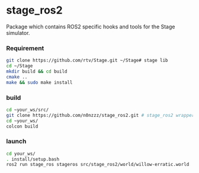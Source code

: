 # stage_ros2
Package which contains ROS2 specific hooks and tools for the Stage simulator.
  
### Requirement  
```bash
git clone https://github.com/rtv/Stage.git ~/Stage# stage lib
cd ~/Stage
mkdir build && cd build
cmake ..
make && sudo make install
```
  
### build
```bash
cd ~your_ws/src/
git clone https://github.com/n0nzzz/stage_ros2.git # stage_ros2 wrapper
cd ~your_ws/
colcon build
```

### launch
```bash
cd your_ws/
. install/setup.bash
ros2 run stage_ros stageros src/stage_ros2/world/willow-erratic.world
```
